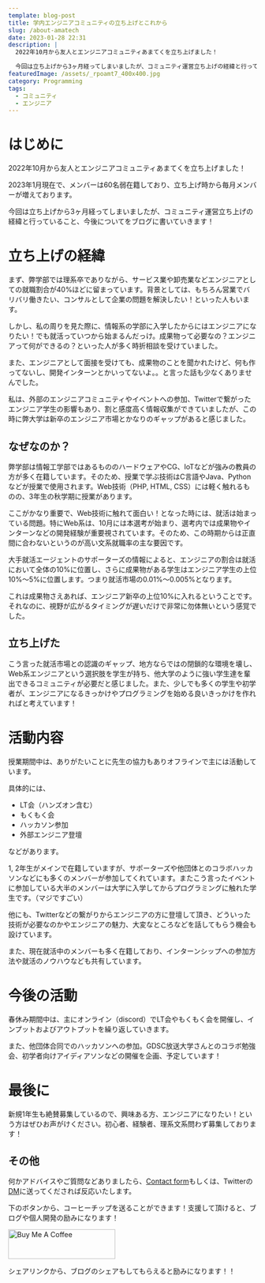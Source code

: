 ```yaml
---
template: blog-post
title: 学内エンジニアコミュニティの立ち上げとこれから
slug: /about-amatech
date: 2023-01-28 22:31
description: |
  2022年10月から友人とエンジニアコミュニティあまてくを立ち上げました！

  今回は立ち上げから3ヶ月経ってしまいましたが、コミュニティ運営立ち上げの経緯と行っていること、今後についてをブログに書いていきます！
featuredImage: /assets/_rpoamt7_400x400.jpg
category: Programming
tags:
  - コミュニティ
  - エンジニア
---
```

# はじめに

2022年10月から友人とエンジニアコミュニティあまてくを立ち上げました！

2023年1月現在で、メンバーは60名弱在籍しており、立ち上げ時から毎月メンバーが増えております。

今回は立ち上げから3ヶ月経ってしまいましたが、コミュニティ運営立ち上げの経緯と行っていること、今後についてをブログに書いていきます！

# 立ち上げの経緯

まず、弊学部では理系卒でありながら、サービス業や卸売業などエンジニアとしての就職割合が40%ほどに留まっています。背景としては、もちろん営業でバリバリ働きたい、コンサルとして企業の問題を解決したい！といった人もいます。

しかし、私の周りを見た際に、情報系の学部に入学したからにはエンジニアになりたい！でも就活っていつから始まるんだっけ。成果物って必要なの？エンジニアって何ができるの？といった人が多く時折相談を受けていました。

また、エンジニアとして面接を受けても、成果物のことを聞かれたけど、何も作ってないし、開発インターンとかいってないよ。。と言った話も少なくありませんでした。

私は、外部のエンジニアコミュニティやイベントへの参加、Twitterで繋がったエンジニア学生の影響もあり、割と感度高く情報収集ができていましたが、この時に弊大学は新卒のエンジニア市場とかなりのギャップがあると感じました。

## なぜなのか？

弊学部は情報工学部ではあるもののハードウェアやCG、IoTなどが強みの教員の方が多く在籍しています。そのため、授業で学ぶ技術はC言語やJava、Pythonなどが授業で使用されます。Web技術（PHP, HTML, CSS）には軽く触れるものの、3年生の秋学期に授業があります。

ここがかなり重要で、Web技術に触れて面白い！となった時には、就活は始まっている問題。特にWeb系は、10月には本選考が始まり、選考内では成果物やインターンなどの開発経験が重要視されています。そのため、この時期からは正直間に合わないというのが高い文系就職率の主な要因です。

大手就活エージェントのサポーターズの情報によると、エンジニアの割合は就活において全体の10%に位置し、さらに成果物がある学生はエンジニア学生の上位10%〜5%に位置します。つまり就活市場の0.01%〜0.005%となります。

これは成果物さえあれば、エンジニア新卒の上位10%に入れるということです。それなのに、視野が広がるタイミングが遅いだけで非常に勿体無いという感覚でした。

## 立ち上げた

こう言った就活市場との認識のギャップ、地方ならではの閉鎖的な環境を壊し、Web系エンジニアという選択肢を学生が持ち、他大学のように強い学生達を輩出できるコミュニティが必要だと感じました。また、少しでも多くの学生や初学者が、エンジニアになるきっかけやプログラミングを始める良いきっかけを作れればと考えています！

# 活動内容

授業期間中は、ありがたいことに先生の協力もありオフラインで主には活動しています。

具体的には、

* LT会（ハンズオン含む）
* もくもく会
* ハッカソン参加
* 外部エンジニア登壇

などがあります。

1, 2年生がメインで在籍していますが、サポーターズや他団体とのコラボハッカソンなどにも多くのメンバーが参加してくれています。またこう言ったイベントに参加している大半のメンバーは大学に入学してからプログラミングに触れた学生です。（マジですごい）

他にも、Twitterなどの繋がりからエンジニアの方に登壇して頂き、どういった技術が必要なのかやエンジニアの魅力、大変なところなどを話してもらう機会も設けています。

また、現在就活中のメンバーも多く在籍しており、インターンシップへの参加方法や就活のノウハウなども共有しています。

# 今後の活動

春休み期間中は、主にオンライン（discord）でLT会やもくもく会を開催し、インプットおよびアウトプットを繰り返していきます。

また、他団体合同でのハッカソンへの参加。GDSC放送大学さんとのコラボ勉強会、初学者向けアイディアソンなどの開催を企画、予定しています！



# 最後に

新規1年生も絶賛募集しているので、興味ある方、エンジニアになりたい！という方はぜひお声がけください。初心者、経験者、理系文系問わず募集しております！

## その他

何かアドバイスやご質問などありましたら、[Contact form](https://www.kitsune-blog.tokyo/contact)もしくは、Twitterの[DM](https://twitter.com/kitsune_yk)に送ってくだされば反応いたします。

下のボタンから、コーヒーチップを送ることができます！支援して頂けると、ブログや個人開発の励みになります！

<a href="https://www.buymeacoffee.com/kitsuneyk" target="_blank"><img src="https://cdn.buymeacoffee.com/buttons/v2/default-yellow.png" alt="Buy Me A Coffee" style="height: 60px !important;width: 217px !important;" ></a>

シェアリンクから、ブログのシェアもしてもらえると励みになります！！